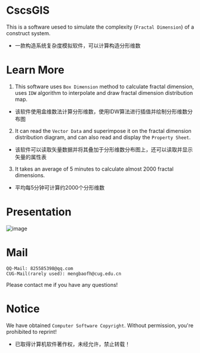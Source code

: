# CscsGIS
This is a software uesed to simulate the complexity (`Fractal Dimension`) of a construct system.  
* 一款构造系统复杂度模拟软件，可以计算构造分形维数  
# Learn More
1. This software uses `Box Dimension` method to calculate fractal dimension, uses `IDW` algorithm to interpolate and draw fractal dimension distribution map.   
* 该软件使用盒维数法计算分形维数，使用IDW算法进行插值并绘制分形维数分布图  
2. It can read the `Vector Data` and superimpose it on the fractal dimension distribution diagram, and can also read and display the `Property Sheet`.  
* 该软件可以读取矢量数据并将其叠加于分形维数分布图上，还可以读取并显示矢量的属性表  
3. It takes an average of 5 minutes to calculate almost 2000 fractal dimensions.  
* 平均每5分钟可计算约2000个分形维数  
# Presentation
![image](https://github.com/MengBaofh/CscsGIS--Fractal/blob/main/ImgShow/Figure_1.png)
# Mail
    QQ-Mail: 825585398@qq.com  
    CUG-Mail(rarely used): mengbaofh@cug.edu.cn  
Please contact me if you have any questions!  
# Notice
We have obtained `Computer Software Copyright`. Without permission, you're prohibited to reprint!  
* 已取得计算机软件著作权，未经允许，禁止转载！  
